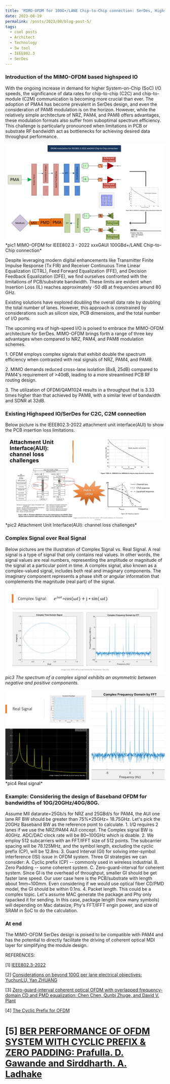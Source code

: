 ```yaml
---
title: 'MIMO-OFDM for 100G+/LANE Chip-to-Chip connection: SerDes, Highspeed I/O'
date: 2023-08-19
permalink: /posts/2023/08/blog-post-5/
tags:
  - cool posts
  - Architect
  - Technology
  - Sw tool
  - IEEE802.3
  - SerDes
---
```

### Introduction of the MIMO-OFDM based highspeed IO
With the ongoing increase in demand for higher System-on-Chip (SoC) I/O speeds, the significance of data rates for chip-to-chip (C2C) and chip-to-module (C2M) communication is becoming more crucial than ever. The adoption of PMA4 has become prevalent in SerDes design, and even the consideration of PAM8 modulation is on the horizon. However, while the relatively simple architecture of NRZ, PAM4, and PAM8 offers advantages, these modulation formats also suffer from suboptimal spectrum efficiency. This challenge is particularly pronounced when limitations in PCB or substrate RF bandwidth act as bottlenecks for achieving desired data throughput performance.

<a href="/images/MIMO_OFDM-Modulation.png">
    <img 
        src="/images/MIMO_OFDM-Modulation.png" 
    >
</a>
*pic1 MIMO-OFDM for IEEE802.3 - 2022 xxxGAUI 100GBd+/LANE Chip-to-Chip connection*

Despite leveraging modern digital enhancements like Transmitter Finite Impulse Response (Tx FIR) and Receiver Continuous Time Linear Equalization (CTRL), Feed Forward Equalization (FFE), and Decision Feedback Equalization (DFE), we find ourselves confronted with the limitations of PCB/substrate bandwidth. These limits are evident when Insertion Loss (IL) reaches approximately -50 dB at frequencies around 80 GHz.

Existing solutions have explored doubling the overall data rate by doubling the total number of lanes. However, this approach is constrained by considerations such as silicon size, PCB dimensions, and the total number of I/O ports.

The upcoming era of high-speed I/O is poised to embrace the MIMO-OFDM architecture for SerDes. MIMO-OFDM brings forth a range of three key advantages when compared to NRZ, PAM4, and PAM8 modulation schemes.

1\.  OFDM employs complex signals that exhibit double the spectrum efficiency when contrasted with real signals of NRZ, PAM4, and PAM8.

2\.  MIMO demands reduced cross-lane isolation (8x8, 25dB) compared to PAM4's requirement of >40dB, leading to a more streamlined PCB RF routing design.

3\.  The utilization of OFDM/QAM1024 results in a throughput that is 3.33 times higher than that achieved by PAM8, with a similar level of bandwidth and SDNR at 32dB.

### Existing Highspeed IO/SerDes for C2C, C2M connection
Below picture is the IEEE802.3-2022 attachment unit interface(AUI) to show the PCB insertion loss limitations.

<a href="/images/IEEE802.3_AUI.png">
    <img 
        src="/images/IEEE802.3_AUI.png" 
    >
</a>
*pic2 Attachment Unit Interface(AUI): channel loss challenges*

### Complex Signal over Real Signal
Below pictures are the illustration of Complex Signal vs. Real Signal. A real signal is a type of signal that only contains real values. In other words, the signal values are real numbers, representing the amplitude or magnitude of the signal at a particular point in time. A complex signal, also known as a complex-valued signal, includes both real and imaginary components. The imaginary component represents a phase shift or angular information that complements the magnitude (real part) of the signal.
<a href="/images/Matlab_complex_signal1.png">
    <img 
        src="/images/Matlab_complex_signal1.png" 
    >
</a>
*pic3 The spectrum of a complex signal exhibits an asymmetric between negative and positive components.*

<a href="/images/Matlab_complex_signal2.png">
    <img 
        src="/images/Matlab_complex_signal2.png" 
    >
</a>
*pic4 Real signal*

### Example: Considering the design of Baseband OFDM for bandwidths of 10G/20GHz/40G/80G.

Assume MII datarate=25Gb/s for NRZ and 25GBd/s for PAM4, the AUI one lane RF BW should be greater than 75%*25GHz= 18.75GHz. Let's pick the 20GHz Baseband BW as the reference point to calculate.
1\. I/Q requires 2 lanes if we use the NRZ/PAM4 AUI concept. The Complex signal BW is 40GHz. ADC/DAC clock rate will be 80~100GHz which is doable.
2\. We employ 512 subcarriers with an FFT/IFFT size of 512 points. The subcarrier spacing will be 78.125MHz, and the symbol length, excluding the cyclic prefix (CP), will be 12.8ns.
3\. Guard Interval (GI) for solving inter-symbol interference (ISI) issue in OFDM system. Three GI strategies we can consider: A. Cyclic prefix (CP) -- commonly used in wireless industrial. B. Zero Padding -- some coherent system. C. Zero-guard-interval for coherent system. Since GI is the overhead of throughput, smaller GI should be get faster lane speed. Our user case here is the PCB/substrate with length about 1mm~100mm. Even considering if we would use optical fiber CD/PMD model, the GI should be within 0.1ns.
4\. Packet length. This could be a complex topic. Let's assume MAC generate the package and Phy only rapacked it for sending. In this case, package length (how many symbols) will depending on Mac datasize, Phy's FFT/IFFT engin power, and size of SRAM in SoC to do the calculation.        

### At end

The MIMO-OFDM SerDes design is poised to be compatible with PAM4 and has the potential to directly facilitate the driving of coherent optical MDI layer for simplifying the module design.


REFERENCES:

[1] [IEEE802.3-2022](https://standards.ieee.org/ieee/802.3/10422/) 

[2] [Considerations on beyond 100G per lane electrical objectives: YuchunLU, Yan ZHUANG](https://www.ieee802.org/3/B400G/public/21_05/lu_b400g_01_210517.pdf) 

[3] [Zero-guard-interval coherent optical OFDM with overlapped frequency-domain CD and PMD equalization: Chen Chen, Qunbi Zhuge, and David V. Plant](https://opg.optica.org/oe/fulltext.cfm?uri=oe-19-8-7451&id=211579)

[4] [The Cyclic Prefix for OFDM](https://dspillustrations.com/pages/posts/misc/the-cyclic-prefix-cp-in-ofdm.html)

[5] [BER PERFORMANCE OF OFDM SYSTEM WITH CYCLIC PREFIX & ZERO PADDING: Prafulla. D. Gawande and Sirddharth. A. Ladhake](chrome-extension://efaidnbmnnnibpcajpcglclefindmkaj/https://citeseerx.ist.psu.edu/document?repid=rep1&type=pdf&doi=b9c70ed47c6857fab96ed12c937fc5495b235b6a)
========================